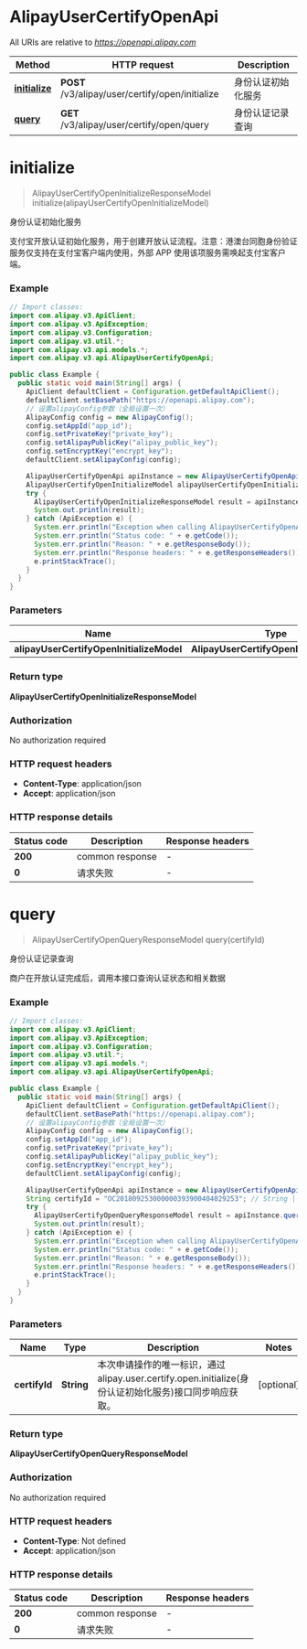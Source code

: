 # AlipayUserCertifyOpenApi

All URIs are relative to *https://openapi.alipay.com*

| Method | HTTP request | Description |
|------------- | ------------- | -------------|
| [**initialize**](AlipayUserCertifyOpenApi.md#initialize) | **POST** /v3/alipay/user/certify/open/initialize | 身份认证初始化服务 |
| [**query**](AlipayUserCertifyOpenApi.md#query) | **GET** /v3/alipay/user/certify/open/query | 身份认证记录查询 |


<a name="initialize"></a>
# **initialize**
> AlipayUserCertifyOpenInitializeResponseModel initialize(alipayUserCertifyOpenInitializeModel)

身份认证初始化服务

支付宝开放认证初始化服务，用于创建开放认证流程。注意：港澳台同胞身份验证服务仅支持在支付宝客户端内使用，外部 APP 使用该项服务需唤起支付宝客户端。

### Example
```java
// Import classes:
import com.alipay.v3.ApiClient;
import com.alipay.v3.ApiException;
import com.alipay.v3.Configuration;
import com.alipay.v3.util.*;
import com.alipay.v3.api.models.*;
import com.alipay.v3.api.AlipayUserCertifyOpenApi;

public class Example {
  public static void main(String[] args) {
    ApiClient defaultClient = Configuration.getDefaultApiClient();
    defaultClient.setBasePath("https://openapi.alipay.com");
    // 设置alipayConfig参数（全局设置一次）
    AlipayConfig config = new AlipayConfig();
    config.setAppId("app_id");
    config.setPrivateKey("private_key");
    config.setAlipayPublicKey("alipay_public_key");
    config.setEncryptKey("encrypt_key");
    defaultClient.setAlipayConfig(config);

    AlipayUserCertifyOpenApi apiInstance = new AlipayUserCertifyOpenApi(defaultClient);
    AlipayUserCertifyOpenInitializeModel alipayUserCertifyOpenInitializeModel = new AlipayUserCertifyOpenInitializeModel(); // AlipayUserCertifyOpenInitializeModel | 
    try {
      AlipayUserCertifyOpenInitializeResponseModel result = apiInstance.initialize(alipayUserCertifyOpenInitializeModel);
      System.out.println(result);
    } catch (ApiException e) {
      System.err.println("Exception when calling AlipayUserCertifyOpenApi#initialize");
      System.err.println("Status code: " + e.getCode());
      System.err.println("Reason: " + e.getResponseBody());
      System.err.println("Response headers: " + e.getResponseHeaders());
      e.printStackTrace();
    }
  }
}
```

### Parameters

| Name | Type | Description  | Notes |
|------------- | ------------- | ------------- | -------------|
| **alipayUserCertifyOpenInitializeModel** | **AlipayUserCertifyOpenInitializeModel**|  | [optional] |

### Return type

**AlipayUserCertifyOpenInitializeResponseModel**

### Authorization

No authorization required

### HTTP request headers

 - **Content-Type**: application/json
 - **Accept**: application/json

### HTTP response details
| Status code | Description | Response headers |
|-------------|-------------|------------------|
| **200** | common response |  -  |
| **0** | 请求失败 |  -  |

<a name="query"></a>
# **query**
> AlipayUserCertifyOpenQueryResponseModel query(certifyId)

身份认证记录查询

商户在开放认证完成后，调用本接口查询认证状态和相关数据

### Example
```java
// Import classes:
import com.alipay.v3.ApiClient;
import com.alipay.v3.ApiException;
import com.alipay.v3.Configuration;
import com.alipay.v3.util.*;
import com.alipay.v3.api.models.*;
import com.alipay.v3.api.AlipayUserCertifyOpenApi;

public class Example {
  public static void main(String[] args) {
    ApiClient defaultClient = Configuration.getDefaultApiClient();
    defaultClient.setBasePath("https://openapi.alipay.com");
    // 设置alipayConfig参数（全局设置一次）
    AlipayConfig config = new AlipayConfig();
    config.setAppId("app_id");
    config.setPrivateKey("private_key");
    config.setAlipayPublicKey("alipay_public_key");
    config.setEncryptKey("encrypt_key");
    defaultClient.setAlipayConfig(config);

    AlipayUserCertifyOpenApi apiInstance = new AlipayUserCertifyOpenApi(defaultClient);
    String certifyId = "OC201809253000000393900404029253"; // String | 本次申请操作的唯一标识，通过alipay.user.certify.open.initialize(身份认证初始化服务)接口同步响应获取。
    try {
      AlipayUserCertifyOpenQueryResponseModel result = apiInstance.query(certifyId);
      System.out.println(result);
    } catch (ApiException e) {
      System.err.println("Exception when calling AlipayUserCertifyOpenApi#query");
      System.err.println("Status code: " + e.getCode());
      System.err.println("Reason: " + e.getResponseBody());
      System.err.println("Response headers: " + e.getResponseHeaders());
      e.printStackTrace();
    }
  }
}
```

### Parameters

| Name | Type | Description  | Notes |
|------------- | ------------- | ------------- | -------------|
| **certifyId** | **String**| 本次申请操作的唯一标识，通过alipay.user.certify.open.initialize(身份认证初始化服务)接口同步响应获取。 | [optional] |

### Return type

**AlipayUserCertifyOpenQueryResponseModel**

### Authorization

No authorization required

### HTTP request headers

 - **Content-Type**: Not defined
 - **Accept**: application/json

### HTTP response details
| Status code | Description | Response headers |
|-------------|-------------|------------------|
| **200** | common response |  -  |
| **0** | 请求失败 |  -  |

